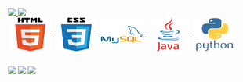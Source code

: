 ##

<div>
  <a href="https://github.com/Plekest">
  <img height="180em" src="https://github-readme-stats.vercel.app/api?username=Plekest&show_icons=true&theme=dracula&include_allcommits=true&count_private=true"/>
  <img height="180em" src="https://github-readme-stats.vercel.app/api/top-langs/?username=Plekest&layout=compact&langs_count=16&theme=dracula"/>
</div>

  
<div>
  <img align="center" height="70" width="90" src="https://github.com/devicons/devicon/blob/master/icons/html5/html5-original-wordmark.svg"/>
  <img align="center" height="70" width="90" src="https://github.com/devicons/devicon/blob/master/icons/css3/css3-original-wordmark.svg"/>
  <img align="center" height="70" width="90" src="https://github.com/devicons/devicon/blob/master/icons/mysql/mysql-original-wordmark.svg"/>
  <img align="center" height="70" width="90" src="https://github.com/devicons/devicon/blob/master/icons/java/java-original-wordmark.svg"/>
  <img align="center" height="70" width="90" src="https://github.com/devicons/devicon/blob/master/icons/python/python-original-wordmark.svg"/>
</div>

  ##
  
<div>
  <a href="https://github.com/Plekest" target="_blank"><img src="https://img.shields.io/badge/GitHub-100000?style=for-the-badge&logo=github&logoColor=white" target="_blank"></a>
  <a href="https://www.linkedin.com/in/pedro-teles-fernandes/" target="_blank"><img src="https://img.shields.io/badge/LinkedIn-0077B5?style=for-the-badge&logo=linkedin&logoColor=white" target="_blank"></a>
  <a href="mailto:phtf.pedro12@gmail.com" target="_blank"><img src="https://img.shields.io/badge/Gmail-D14836?style=for-the-badge&logo=gmail&logoColor=white" target="_blank"></a>
</div>  
